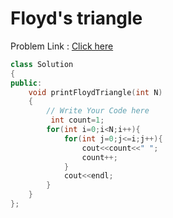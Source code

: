 # Floyd's triangle

Problem Link : [Click here](https://www.geeksforgeeks.org/problems/floyds-triangle1222/1?page=5&difficulty=School&sortBy=submissions)

```cpp
class Solution
{
public:
    void printFloydTriangle(int N)
    {
        // Write Your Code here
         int count=1;
        for(int i=0;i<N;i++){
            for(int j=0;j<=i;j++){
                cout<<count<<" ";
                count++;
            }
            cout<<endl;
        }
    }
};
```
